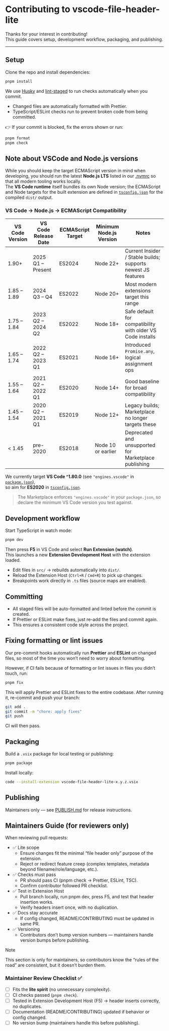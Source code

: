 <!-- CONTRIBUTING.md -->

# Contributing to vscode-file-header-lite

Thanks for your interest in contributing!  
This guide covers setup, development workflow, packaging, and publishing.

---

## Setup

Clone the repo and install dependencies:

```sh
pnpm install
```

We use [Husky](https://typicode.github.io/husky/) and [lint-staged](https://github.com/lint-staged/lint-staged) to run checks automatically when you commit.

- Changed files are automatically formatted with Prettier.
- TypeScript/ESLint checks run to prevent broken code from being committed.

👉 If your commit is blocked, fix the errors shown or run:

```sh
pnpm format
pnpm check
```

## Note about VSCode and Node.js versions

While you should keep the target ECMAScript version in mind when developing, you should run the latest **Node.js LTS** listed in our [.nvmrc](.nvmrc) so that all modern tooling works locally.  
The **VS Code runtime** itself bundles its own Node version; the ECMAScript and Node targets for the built extension are defined in [`tsconfig.json`](tsconfig.json) for the compiled `dist/` output.

### VS Code → Node.js → ECMAScript Compatibility

| VS Code Version | VS Code Release Date | ECMAScript Target | Minimum Node.js Version | Notes                                                        |
| --------------- | -------------------- | ----------------- | ----------------------- | ------------------------------------------------------------ |
| 1.90+           | 2025 Q1 – Present    | ES2024            | Node 22+                | Current Insider / Stable builds; supports newest JS features |
| 1.85 – 1.89     | 2024 Q3 – Q4         | ES2022            | Node 20+                | Most modern extensions target this range                     |
| 1.75 – 1.84     | 2023 Q2 – 2024 Q2    | ES2022            | Node 18+                | Safe default for compatibility with older VS Code installs   |
| 1.65 – 1.74     | 2022 Q2 – 2023 Q1    | ES2021            | Node 16+                | Introduced `Promise.any`, logical assignment ops             |
| 1.55 – 1.64     | 2021 Q2 – 2022 Q1    | ES2020            | Node 14+                | Good baseline for broad compatibility                        |
| 1.45 – 1.54     | 2020 Q2 – 2021 Q1    | ES2019            | Node 12+                | Legacy builds; Marketplace no longer targets these           |
| < 1.45          | pre-2020             | ES2018            | Node 10 or earlier      | Deprecated and unsupported for Marketplace publishing        |

We currently target **VS Code ^1.80.0** (see `"engines.vscode"` in [`package.json`](package.json)),  
so aim for **ES2020** in [`tsconfig.json`](tsconfig.json).

> The Marketplace enforces `"engines.vscode"` in your `package.json`, so declare the minimum VS Code version you test against.

## Development workflow

Start TypeScript in watch mode:

```sh
pnpm dev
```

Then press **F5** in VS Code and select **Run Extension (watch)**.  
This launches a new **Extension Development Host** with the extension loaded.

- Edit files in `src/` → rebuilds automatically into `dist/`.
- Reload the Extension Host (`Ctrl+R` / `Cmd+R`) to pick up changes.
- Breakpoints work directly in `.ts` files (source maps are enabled).

## Committing

- All staged files will be auto-formatted and linted before the commit is created.
- If Prettier or ESLint make fixes, just re-add the files and commit again.
- This ensures a consistent code style across the project.

## Fixing formatting or lint issues

Our pre-commit hooks automatically run **Prettier** and **ESLint** on changed files, so most of the time you won’t need to worry about formatting.

However, if CI fails because of formatting or lint issues in files you didn’t touch, run:

```sh
pnpm fix
```

This will apply Prettier and ESLint fixes to the entire codebase.
After running it, re-commit and push your branch:

```sh
git add .
git commit -m "chore: apply fixes"
git push
```

CI will then pass.

## Packaging

Build a `.vsix` package for local testing or publishing:

```sh
pnpm package
```

Install locally:

```sh
code --install-extension vscode-file-header-lite-x.y.z.vsix
```

## Publishing

Maintainers only — see [PUBLISH.md](PUBLISH.md) for release instructions.

## Maintainers Guide (for reviewers only)

When reviewing pull requests:

- ✅ Lite scope
  - Ensure changes fit the minimal “file header only” purpose of the extension.
  - Reject or redirect feature creep (complex templates, metadata beyond filename/role/language, etc.).
- ✅ Checks must pass
  - PR should pass CI (pnpm check → Prettier, ESLint, TSC).
  - Confirm contributor followed PR checklist.
- ✅ Test in Extension Host
  - Pull branch locally, run pnpm dev, press F5, and test that header insertion works.
  - Verify headers insert once, with no duplication.
- ✅ Docs stay accurate
  - If config changed, README/CONTRIBUTING must be updated in same PR.
- ✅ Versioning
  - Contributors don’t bump version numbers — maintainers handle version bumps before publishing.

> [!NOTE]
> This section is only for maintainers, so contributors know the “rules of the road” are consistent, but it doesn’t burden them.

### Maintainer Review Checklist ✅

- [ ] Fits the **lite spirit** (no unnecessary complexity).
- [ ] CI checks passed (`pnpm check`).
- [ ] Tested in Extension Development Host (F5) → header inserts correctly, no duplicates.
- [ ] Documentation (README/CONTRIBUTING) updated if behavior or config changed.
- [ ] No version bump (maintainers handle this before publishing).
